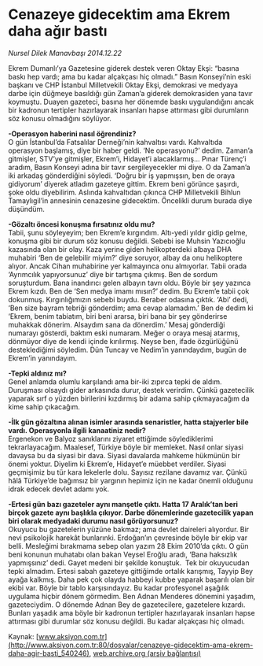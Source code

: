 # Cenazeye gidecektim ama Ekrem daha ağır bastı

*Nursel Dilek Manavbaşı 2014.12.22*

<div class="pNewsDetailMainContent" itemprop="articleBody">
 <p>
  Ekrem Dumanlı’ya Gazetesine giderek destek veren Oktay Ekşi: “basına baskı hep vardı; ama bu kadar alçakçası hiç olmadı.” Basın Konseyi’nin eski başkanı ve CHP İstanbul Milletvekili Oktay Ekşi, demokrasi ve medyaya darbe için düğmeye basıldığı gün Zaman’a giderek demokrasiden yana tavır koymuştu. Duayen gazeteci, basına her dönemde baskı uygulandığını ancak bir kadronun tertipler hazırlayarak insanları hapse attırması gibi durumların söz konusu olmadığını söylüyor.
 </p>
 <p>
  <strong>
   -Operasyon haberini nasıl öğrendiniz?
  </strong>
  <br/>
  O gün İstanbul’da Fatsalılar Derneği’nin kahvaltısı vardı. Kahvaltıda operasyon başlamış, diye bir haber geldi. ‘Ne operasyonu?’ dedim. Zaman’a gitmişler, STV’ye gitmişler, Ekrem’i, Hidayet’i alacaklarmış... Pınar Türenç’i aradım, Basın Konseyi adına bir tavır sergileyecekler mi diye. O da Zaman’a iki arkadaş gönderdiğini söyledi. ‘Doğru bir iş yapmışsın, ben de oraya gidiyorum’ diyerek atladım gazeteye gittim. Ekrem beni görünce şaşırdı, şoke oldu diyebilirim. Aslında kahvaltıdan çıkınca CHP Milletvekili Bihlun Tamaylıgil’in annesinin cenazesine gidecektim. Öncelikli durum burada diye düşündüm.
 </p>
 <p>
  <strong>
   -Gözaltı öncesi konuşma fırsatınız oldu mu?
  </strong>
  <br/>
  Tabii, şunu söyleyeyim; ben Ekrem’e kırgındım. Altı-yedi yıldır gidip gelme, konuşma gibi bir durum söz konusu değildi. Sebebi ise Muhsin Yazıcıoğlu kazasında olan bir olay. Kaza yerine giden helikopterdeki albaya DHA muhabiri ‘Ben de gelebilir miyim?’ diye soruyor, albay da onu helikoptere alıyor. Ancak Cihan muhabirine yer kalmayınca onu almıyorlar. Tabii orada ‘Ayrımcılık yapıyorsunuz’ diye bir tartışma çıkmış. Ben de sordum soruşturdum. Bana inandırıcı gelen albayın tavrı oldu. Böyle bir şey yazınca Ekrem kızdı. Ben de ‘Sen medya imamı mısın?’ dedim. Bu Ekrem’e tabii çok dokunmuş. Kırgınlığımızın sebebi buydu. Beraber odasına çıktık. ‘Abi’ dedi, ‘Ben size bayram tebriği gönderdim; ama cevap alamadım.’ Ben de dedim ki ‘Ekrem, benim tabiatım, biri beni ararsa, biri bana bir şey gönderirse muhakkak dönerim. Alsaydım sana da dönerdim.’ Mesaj gönderdiği numarayı gösterdi, baktım eski numaram. Meğer o oraya mesaj atarmış, dönmüyor diye de kendi içinde kırılırmış. Neyse ben, ifade özgürlüğünü desteklediğimi söyledim. Dün Tuncay ve Nedim’in yanındaydım, bugün de Ekrem’in yanındayım.
 </p>
 <p>
  <strong>
   -Tepki aldınız mı?
  </strong>
  <br/>
  Genel anlamda olumlu karşılandı ama bir-iki zıpırca tepki de aldım. Duruşması olsaydı gider arkasında durur, destek verirdim. Çünkü gazetecilik yaparak sırf o yüzden birilerini kızdırmış bir adama sahip çıkmayacağım da kime sahip çıkacağım.
 </p>
 <p>
  <strong>
   -İlk gün gözaltına alınan isimler arasında senaristler, hatta stajyerler bile vardı. Operasyonla ilgili kanaatiniz nedir?
  </strong>
  <br/>
  Ergenekon ve Balyoz sanıklarını ziyaret ettiğimde söylediklerimi tekrarlayacağım. Maalesef, Türkiye böyle bir memleket. Nasıl onlar siyasi davaysa bu da siyasi bir dava. Siyasi davalarda mahkeme hükmünün bir önemi yoktur. Diyelim ki Ekrem’e, Hidayet’e müebbet verdiler. Siyasi geçmişimiz bu tür kara lekelerle dolu. Sayısız rezilane davamız var. Çünkü hâlâ Türkiye’de bağımsız bir yargının hepimiz için ne kadar önemli olduğunu idrak edecek devlet adamı yok.
 </p>
 <p>
  <strong>
   -Ertesi gün bazı gazeteler aynı manşetle çıktı. Hatta 17 Aralık’tan beri birçok gazete aynı başlıkla çıkıyor. Darbe dönemlerinde gazetecilik yapan biri olarak medyadaki durumu nasıl görüyorsunuz?
  </strong>
  <br/>
  Okuyucu bu gazetelerin yüzüne bakmaz; ama devlet daireleri alıyordur. Bir nevi psikolojik harekât bunlarınki. Erdoğan’ın çevresinde böyle bir ekip var belli. Mesleğimi bırakmama sebep olan yazım 28 Ekim 2010’da çıktı. O gün beni konunun muhatabı olan bakan Veysel Eroğlu aradı, ‘Bana haksızlık yapmışsınız’ dedi. Gayet medeni bir şekilde konuştuk.  Tek bir okuyucudan tepki almadım. Ertesi sabah gazeteye gittiğimde ortalık karışmış, Tayyip Bey ayağa kalkmış. Daha pek çok olayda habbeyi kubbe yaparak başarılı olan bir ekibi var. Böyle bir tablo karşısındayız. Bu kadar profesyonel aşağılık uygulama hiçbir dönem görmedim. Ben Adnan Menderes dönemini yaşadım, gazeteciydim. O dönemde Adnan Bey de gazetecilere, gazetelere kızardı. Bunları yaşadık ama böyle bir kadronun tertipler hazırlayarak insanları hapse attırması gibi durumlar söz konusu değildi. Bu kadar alçakçası hiç olmadı.
 </p>
</div>


Kaynak: [www.aksiyon.com.tr](http://www.aksiyon.com.tr:80/dosyalar/cenazeye-gidecektim-ama-ekrem-daha-agir-basti_540246), [web.archive.org (arşiv bağlantısı)](http://web.archive.org/web/20150103085255/http://www.aksiyon.com.tr:80/dosyalar/cenazeye-gidecektim-ama-ekrem-daha-agir-basti_540246)
